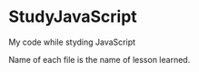 # StudyJavaScript
My code while styding JavaScript

Name of each file is the name of lesson learned.
